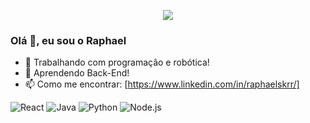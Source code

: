 <p align="center">
  <img src="https://capsule-render.vercel.app/api?type=waving&height=300&color=gradient&text=Olá,%20bem%20vindo(a)!&section=header&reversal=false&textBg=false&animation=fadeIn"/>
</p>

### Olá 👋, eu sou o Raphael
- 🔭 Trabalhando com programação e robótica!
- 🌱 Aprendendo Back-End!
- 📫 Como me encontrar: [https://www.linkedin.com/in/raphaelskrr/]

![React](https://img.shields.io/badge/React-20232A?style=for-the-badge&logo=react)
![Java](https://img.shields.io/badge/Java-007396?style=for-the-badge&logo=java)
![Python](https://img.shields.io/badge/Python-3776AB?style=for-the-badge&logo=python)
![Node.js](https://img.shields.io/badge/Node.js-339933?style=for-the-badge&logo=nodedotjs)


